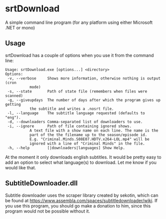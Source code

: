 srtDownload
===========

A simple command line program (for any platform using either Microsoft .NET or mono)

Usage
-----

srtDownload has a couple of options when you use it from the command line:

	Usage: srtDownload.exe [options...] <directory>
	Options:
	 -v, --verbose     Shows more information, otherwise nothing is output (cron
			   mode)
	 -s, --state       Path of state file (remembers when files were scanned)
	 -g, --giveupdays  The number of days after which the program gives up getting
			   the subtitle and writes a .nosrt file.
	 -l, --language    The subtitle language requested (defaults to "eng").
	 -d, --downloaders Comma-separated list of downloaders to use.
	 -i, --ignore      Path of file containing ignored shows.
			   A text file with a show name on each line. The name is the
			   part of the the filename up to the season/episode id.
			   E.g. "Criminal.Minds.S08E07.HDTV.x264-LOL.mp4" will be
			   ignored with a line of "Criminal Minds" in the file.
	 -h, --help        [|downloaders|languages] Show Help.

At the moment it only downloads english subtitles. It would be pretty easy to add an option to select what language(s) to download. Let me know if you would like that.

SubtitleDownloader.dll
----------------------

Subtitle downloader uses the scraper library created by sekotin, which can be found at https://www.assembla.com/spaces/subtitledownloader/wiki. If you use this program, you should go make a donation to him, since this program would not be possible without it.